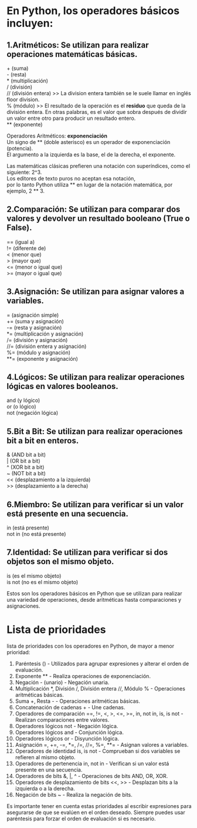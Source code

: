 # En Python, los operadores básicos incluyen:

## 1.Aritméticos: Se utilizan para realizar operaciones matemáticas básicas.

\+ (suma)  
\-  (resta)  
\* (multiplicación)  
\/ (división)  
\// (división entera) >> La division entera también se le suele llamar en inglés floor division.    
\% (módulo) >> El resultado de la operación es el **residuo** que queda de la división entera. En otras palabras, es el valor que sobra después de dividir un valor entre otro para producir un resultado entero.  
\** (exponente)  

Operadores Aritméticos: **exponenciación**  
Un signo de ** (doble asterisco) es un operador de exponenciación (potencia).   
El argumento a la izquierda es la base, el de la derecha, el exponente.  

Las matemáticas clásicas prefieren una notación con superíndices, como el siguiente: 2^3.     
Los editores de texto puros no aceptan esa notación,   
por lo tanto Python utiliza ** en lugar de la notación matemática, por ejemplo, 2 ** 3.  

## 2.Comparación: Se utilizan para comparar dos valores y devolver un resultado booleano (True o False).

\== (igual a)  
\!= (diferente de)  
\< (menor que)  
\> (mayor que)  
\<= (menor o igual que)  
\>= (mayor o igual que)  

## 3.Asignación: Se utilizan para asignar valores a variables.

\= (asignación simple)  
\+= (suma y asignación)  
\-= (resta y asignación)  
\*= (multiplicación y asignación)  
\/= (división y asignación)  
\//= (división entera y asignación)  
\%= (módulo y asignación)  
\**= (exponente y asignación)  

## 4.Lógicos: Se utilizan para realizar operaciones lógicas en valores booleanos.

and (y lógico)  
or (o lógico)  
not (negación lógica)  

## 5.Bit a Bit: Se utilizan para realizar operaciones bit a bit en enteros.

\& (AND bit a bit)  
\| (OR bit a bit)  
\^ (XOR bit a bit)  
\~ (NOT bit a bit)  
\<< (desplazamiento a la izquierda)  
\>> (desplazamiento a la derecha)  

## 6.Miembro: Se utilizan para verificar si un valor está presente en una secuencia.

in (está presente)  
not in (no está presente)  

## 7.Identidad: Se utilizan para verificar si dos objetos son el mismo objeto.

is (es el mismo objeto)  
is not (no es el mismo objeto)  

Estos son los operadores básicos en Python que se utilizan para realizar una variedad de operaciones, desde aritméticas hasta comparaciones y asignaciones.

# Lista de prioridades  

lista de prioridades con los operadores en Python, de mayor a menor prioridad:

1. Paréntesis () - Utilizados para agrupar expresiones y alterar el orden de evaluación.  
2. Exponente ** - Realiza operaciones de exponenciación.  
3. Negación - (unario) - Negación unaria.  
4. Multiplicación *, División /, División entera //, Módulo % - Operaciones aritméticas básicas.  
5. Suma +, Resta - - Operaciones aritméticas básicas.  
6. Concatenación de cadenas + - Une cadenas.  
7. Operadores de comparación ==, !=, <, >, <=, >=, in, not in, is, is not - Realizan comparaciones entre valores.  
8. Operadores lógicos not - Negación lógica.  
9. Operadores lógicos and - Conjunción lógica.  
10. Operadores lógicos or - Disyunción lógica.  
11. Asignación =, +=, -=, *=, /=, //=, %=, **= - Asignan valores a variables.  
12. Operadores de identidad is, is not - Comprueban si dos variables se refieren al mismo objeto.  
13. Operadores de pertenencia in, not in - Verifican si un valor está presente en una secuencia.  
14. Operadores de bits &, |, ^ - Operaciones de bits AND, OR, XOR.  
15. Operadores de desplazamiento de bits <<, >> - Desplazan bits a la izquierda o a la derecha.  
16. Negación de bits ~ - Realiza la negación de bits.  

Es importante tener en cuenta estas prioridades al escribir expresiones para asegurarse de que se evalúen en el orden deseado. Siempre puedes usar paréntesis para forzar el orden de evaluación si es necesario.